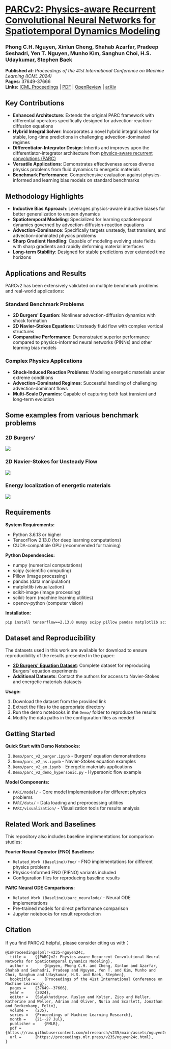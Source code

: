 <h1><a href="https://arxiv.org/abs/2402.12503">PARCv2: Physics-aware Recurrent Convolutional Neural Networks for Spatiotemporal Dynamics Modeling</a></h1>
<h3>Phong C.H. Nguyen, Xinlun Cheng, Shahab Azarfar, Pradeep Seshadri, Yen T. Nguyen, Munho Kim, Sanghun Choi, H.S. Udaykumar, Stephen Baek</h3>

**Published at:** *Proceedings of the 41st International Conference on Machine Learning (ICML 2024)*  
**Pages:** 37649-37666  
**Links:** [ICML Proceedings](https://proceedings.mlr.press/v235/nguyen24c.html) | [PDF](https://raw.githubusercontent.com/mlresearch/v235/main/assets/nguyen24c/nguyen24c.pdf) | [OpenReview](https://openreview.net/forum?id=T0zR4mdSce) | [arXiv](https://arxiv.org/abs/2402.12503)

<h2> Key Contributions </h2>

- **Enhanced Architecture**: Extends the original PARC framework with differential operators specifically designed for advection-reaction-diffusion equations
- **Hybrid Integral Solver**: Incorporates a novel hybrid integral solver for stable, long-time predictions in challenging advection-dominated regimes
- **Differentiator-Integrator Design**: Inherits and improves upon the differentiator-integrator architecture from <a href="https://www.science.org/doi/10.1126/sciadv.add6868">physics-aware recurrent convolutions (PARC)</a>
- **Versatile Applications**: Demonstrates effectiveness across diverse physics problems from fluid dynamics to energetic materials
- **Benchmark Performance**: Comprehensive evaluation against physics-informed and learning bias models on standard benchmarks

<h2> Methodology Highlights </h2>

- **Inductive Bias Approach**: Leverages physics-aware inductive biases for better generalization to unseen dynamics
- **Spatiotemporal Modeling**: Specialized for learning spatiotemporal dynamics governed by advection-diffusion-reaction equations
- **Advection-Dominance**: Specifically targets unsteady, fast transient, and advection-dominated physics problems
- **Sharp Gradient Handling**: Capable of modeling evolving state fields with sharp gradients and rapidly deforming material interfaces
- **Long-term Stability**: Designed for stable predictions over extended time horizons

<h2> Applications and Results </h2>

PARCv2 has been extensively validated on multiple benchmark problems and real-world applications:

<h3> Standard Benchmark Problems </h3>

- **2D Burgers' Equation**: Nonlinear advection-diffusion dynamics with shock formation
- **2D Navier-Stokes Equations**: Unsteady fluid flow with complex vortical structures
- **Comparative Performance**: Demonstrated superior performance compared to physics-informed neural networks (PINNs) and other learning bias models

<h3> Complex Physics Applications </h3>

- **Shock-Induced Reaction Problems**: Modeling energetic materials under extreme conditions
- **Advection-Dominated Regimes**: Successful handling of challenging advection-dominant flows
- **Multi-Scale Dynamics**: Capable of capturing both fast transient and long-term evolution

<h2> Some examples from various benchmark problems </h2>
<h3> 2D Burgers' </h3>
<img src ="https://github.com/hphong1990/PARCv2/assets/22065833/289bb68a-ffd6-4c2a-8e12-139df17a6ead">
<h3> 2D Navier-Stokes for Unsteady Flow </h3>
<img src = "https://github.com/hphong1990/PARCv2/assets/22065833/c112d3e5-2865-448c-a9b2-6ff2298dd5de">

<h3> Energy localization of energetic materials </h3>
<img src = "https://github.com/hphong1990/PARCv2/assets/22065833/65fdb43d-c65b-44d1-8b33-a55f33790db2">

<h2> Requirements </h2>

**System Requirements:**
- Python 3.6.13 or higher
- TensorFlow 2.13.0 (for deep learning computations)
- CUDA-compatible GPU (recommended for training)

**Python Dependencies:**
- numpy (numerical computations)
- scipy (scientific computing)
- Pillow (image processing)
- pandas (data manipulation)
- matplotlib (visualization)
- scikit-image (image processing)
- scikit-learn (machine learning utilities)
- opencv-python (computer vision)

**Installation:**
```bash
pip install tensorflow==2.13.0 numpy scipy pillow pandas matplotlib scikit-image scikit-learn opencv-python
```

<h2> Dataset and Reproducibility </h2>

The datasets used in this work are available for download to ensure reproducibility of the results presented in the paper:

- **<a href="https://virginia.box.com/s/khrehgg574wm9r4b7qelu2jt1374kvtf">2D Burgers' Equation Dataset</a>**: Complete dataset for reproducing Burgers' equation experiments
- **Additional Datasets**: Contact the authors for access to Navier-Stokes and energetic materials datasets

**Usage:**
1. Download the dataset from the provided link
2. Extract the files to the appropriate directory
3. Run the demo notebooks in the `Demo/` folder to reproduce the results
4. Modify the data paths in the configuration files as needed

<h2> Getting Started </h2>

**Quick Start with Demo Notebooks:**
1. `Demo/parc_v2_burger.ipynb` - Burgers' equation demonstrations
2. `Demo/parc_v2_ns.ipynb` - Navier-Stokes equation examples  
3. `Demo/parc_v2_em.ipynb` - Energetic materials applications
4. `Demo/parc_v2_demo_hypersonic.py` - Hypersonic flow example

**Model Components:**
- `PARC/model/` - Core model implementations for different physics problems
- `PARC/data/` - Data loading and preprocessing utilities
- `PARC/visualization/` - Visualization tools for results analysis

<h2> Related Work and Baselines </h2>

This repository also includes baseline implementations for comparison studies:

**Fourier Neural Operator (FNO) Baselines:**
- `Related_Work (Baseline)/fno/` - FNO implementations for different physics problems
- Physics-Informed FNO (PIFNO) variants included
- Configuration files for reproducing baseline results

**PARC Neural ODE Comparisons:**
- `Related_Work (Baseline)/parc_neuralode/` - Neural ODE implementations
- Pre-trained models for direct performance comparison
- Jupyter notebooks for result reproduction


<h2> Citation </h2>
If you find PARCv2 helpful, please consider citing us with：

```
@InProceedings{pmlr-v235-nguyen24c,
  title = 	 {{PARC}v2: Physics-aware Recurrent Convolutional Neural Networks for Spatiotemporal Dynamics Modeling},
  author =       {Nguyen, Phong C.H. and Cheng, Xinlun and Azarfar, Shahab and Seshadri, Pradeep and Nguyen, Yen T. and Kim, Munho and Choi, Sanghun and Udaykumar, H.S. and Baek, Stephen},
  booktitle = 	 {Proceedings of the 41st International Conference on Machine Learning},
  pages = 	 {37649--37666},
  year = 	 {2024},
  editor = 	 {Salakhutdinov, Ruslan and Kolter, Zico and Heller, Katherine and Weller, Adrian and Oliver, Nuria and Scarlett, Jonathan and Berkenkamp, Felix},
  volume = 	 {235},
  series = 	 {Proceedings of Machine Learning Research},
  month = 	 {21--27 Jul},
  publisher =    {PMLR},
  pdf = 	 {https://raw.githubusercontent.com/mlresearch/v235/main/assets/nguyen24c/nguyen24c.pdf},
  url = 	 {https://proceedings.mlr.press/v235/nguyen24c.html},
}

```
